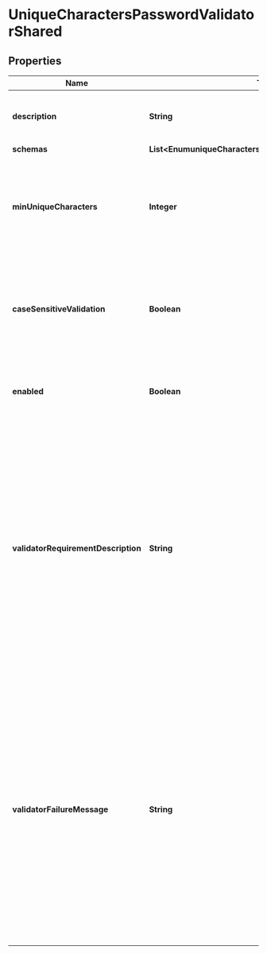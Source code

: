 

# UniqueCharactersPasswordValidatorShared


## Properties

| Name | Type | Description | Notes |
|------------ | ------------- | ------------- | -------------|
|**description** | **String** | A description for this Password Validator |  [optional] |
|**schemas** | **List&lt;EnumuniqueCharactersPasswordValidatorSchemaUrn&gt;** |  |  |
|**minUniqueCharacters** | **Integer** | Specifies the minimum number of unique characters that a password will be allowed to contain. |  |
|**caseSensitiveValidation** | **Boolean** | Indicates whether this password validator should treat password characters in a case-sensitive manner. |  |
|**enabled** | **Boolean** | Indicates whether the password validator is enabled for use. |  |
|**validatorRequirementDescription** | **String** | Specifies a message that can be used to describe the requirements imposed by this password validator to end users. If a value is provided for this property, then it will override any description that may have otherwise been generated by the validator. |  [optional] |
|**validatorFailureMessage** | **String** | Specifies a message that may be provided to the end user in the event that a proposed password is rejected by this validator. If a value is provided for this property, then it will override any failure message that may have otherwise been generated by the validator. |  [optional] |



